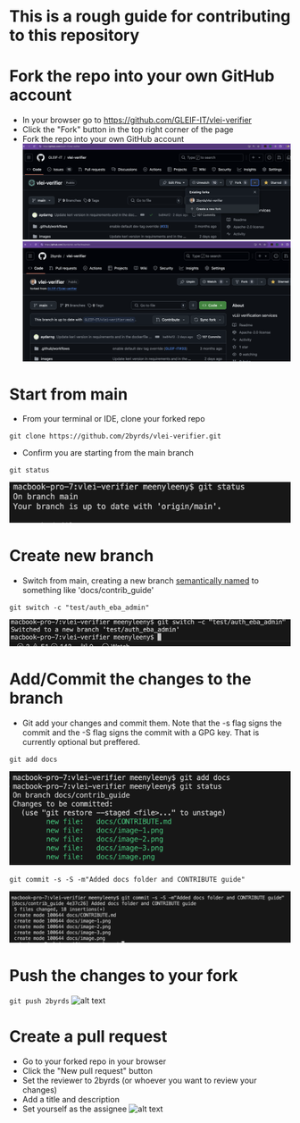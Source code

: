 # This is a rough guide for contributing to this repository

# Fork the repo into your own GitHub account
* In your browser go to https://github.com/GLEIF-IT/vlei-verifier
* Click the "Fork" button in the top right corner of the page
* Fork the repo into your own GitHub account
![Fork the repo](image-1.png)
![Your fork](image-2.png)

# Start from main
* From your terminal or IDE, clone your forked repo
```
git clone https://github.com/2byrds/vlei-verifier.git
```
* Confirm you are starting from the main branch
```
git status
```
![Start from main](image.png)

# Create new branch
* Switch from main, creating a new branch [semantically named](https://gist.github.com/seunggabi/87f8c722d35cd07deb3f649d45a31082#file-semantic-branch-names-md) to something like 'docs/contrib_guide'

```
git switch -c "test/auth_eba_admin"
```
![switch to new branch](image-3.png)

# Add/Commit the changes to the branch
* Git add your changes and commit them. Note that the -s flag signs the commit and the -S flag signs the commit with a GPG key. That is currently optional but preffered.
```
git add docs
```
![git add the files](image-4.png)

```
git commit -s -S -m"Added docs folder and CONTRIBUTE guide"
```
![alt text](image-5.png)

# Push the changes to your fork
```git push 2byrds```
![alt text](image-6.png)

# Create a pull request
* Go to your forked repo in your browser
* Click the "New pull request" button
* Set the reviewer to 2byrds (or whoever you want to review your changes)
* Add a title and description
* Set yourself as the assignee
![alt text](image-7.png)